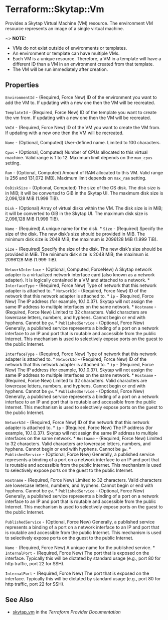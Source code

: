 # Terraform::Skytap::Vm

Provides a Skytap Virtual Machine (VM) resource. The environment VM resource represents an image of a single virtual machine.

~> **NOTE:**
* VMs do not exist outside of environments or templates.
* An environment or template can have multiple VMs.
* Each VM is a unique resource. Therefore, a VM in a template will have a different ID than a VM in an environment created from that template.
* The VM will be run immediately after creation.

## Properties

`EnvironmentId` - (Required, Force New) ID of the environment you want to add the VM to. If updating with a new one then the VM will be recreated.

`TemplateId` - (Required, Force New) ID of the template you want to create the vm from. If updating with a new one then the VM will be recreated.

`VmId` - (Required, Force New) ID of the VM you want to create the VM from. If updating with a new one then the VM will be recreated.

`Name` - (Optional, Computed) User-defined name. Limited to 100 characters.

`Cpus` - (Optional, Computed) Number of CPUs allocated to this virtual machine. Valid range is 1 to 12. Maximum limit depends on the `max_cpus` setting.

`Ram` - (Optional, Computed) Amount of RAM allocated to this VM. Valid range is 256 and 131,072 (MB). Maximum limit depends on `max_ram` setting.

`OsDiskSize` - (Optional, Computed) The size of the OS disk. The disk size is in MiB; it will be converted to GiB in the Skytap UI. The maximum disk size is 2,096,128 MiB (1.999 TiB).

`Disk` - (Optional) Array of virtual disks within the VM. The disk size is in MiB; it will be converted to GiB in the Skytap UI. The maximum disk size is 2,096,128 MiB (1.999 TiB).

`Name` - (Required) A unique name for the disk. * `Size` - (Required) Specify the size of the disk. The new disk’s size should be provided in MiB. The minimum disk size is 2048 MiB; the maximum is 2096128 MiB (1.999 TiB).

`Size` - (Required) Specify the size of the disk. The new disk’s size should be provided in MiB. The minimum disk size is 2048 MiB; the maximum is 2096128 MiB (1.999 TiB).

`NetworkInterface` - (Optional, Computed, ForceNew) A Skytap network adapter is a virtualized network interface card (also known as a network adapter). It is logically contained in a VM and attached to a network. * `InterfaceType` - (Required, Force New) Type of network that this network adapter is attached to. * `NetworkId` - (Required, Force New) ID of the network that this network adapter is attached to. *	`ip` - (Required, Force New) The IP address (for example, 10.1.0.37). Skytap will not assign the same IP address to multiple interfaces on the same network. * `Hostname` - (Required, Force New) Limited to 32 characters. Valid characters are lowercase letters, numbers, and hyphens. Cannot begin or end with hyphens. Cannot be `gw`. * `PublishedService` - (Optional, Force New) Generally, a published service represents a binding of a port on a network interface to an IP and port that is routable and accessible from the public Internet. This mechanism is used to selectively expose ports on the guest to the public Internet.

`InterfaceType` - (Required, Force New) Type of network that this network adapter is attached to. * `NetworkId` - (Required, Force New) ID of the network that this network adapter is attached to. *	`ip` - (Required, Force New) The IP address (for example, 10.1.0.37). Skytap will not assign the same IP address to multiple interfaces on the same network. * `Hostname` - (Required, Force New) Limited to 32 characters. Valid characters are lowercase letters, numbers, and hyphens. Cannot begin or end with hyphens. Cannot be `gw`. * `PublishedService` - (Optional, Force New) Generally, a published service represents a binding of a port on a network interface to an IP and port that is routable and accessible from the public Internet. This mechanism is used to selectively expose ports on the guest to the public Internet.

`NetworkId` - (Required, Force New) ID of the network that this network adapter is attached to. *	`ip` - (Required, Force New) The IP address (for example, 10.1.0.37). Skytap will not assign the same IP address to multiple interfaces on the same network. * `Hostname` - (Required, Force New) Limited to 32 characters. Valid characters are lowercase letters, numbers, and hyphens. Cannot begin or end with hyphens. Cannot be `gw`. * `PublishedService` - (Optional, Force New) Generally, a published service represents a binding of a port on a network interface to an IP and port that is routable and accessible from the public Internet. This mechanism is used to selectively expose ports on the guest to the public Internet.

`Hostname` - (Required, Force New) Limited to 32 characters. Valid characters are lowercase letters, numbers, and hyphens. Cannot begin or end with hyphens. Cannot be `gw`. * `PublishedService` - (Optional, Force New) Generally, a published service represents a binding of a port on a network interface to an IP and port that is routable and accessible from the public Internet. This mechanism is used to selectively expose ports on the guest to the public Internet.

`PublishedService` - (Optional, Force New) Generally, a published service represents a binding of a port on a network interface to an IP and port that is routable and accessible from the public Internet. This mechanism is used to selectively expose ports on the guest to the public Internet.

`Name` - (Required, Force New) A unique name for the published service. * `InternalPort` - (Required, Force New) The port that is exposed on the interface. Typically this will be dictated by standard usage (e.g., port 80 for http traffic, port 22 for SSH).

`InternalPort` - (Required, Force New) The port that is exposed on the interface. Typically this will be dictated by standard usage (e.g., port 80 for http traffic, port 22 for SSH).


## See Also

* [skytap_vm](https://www.terraform.io/docs/providers/skytap/r/vm.html) in the _Terraform Provider Documentation_